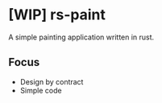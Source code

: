 # [WIP] rs-paint

A simple painting application written in rust.

## Focus

- Design by contract
- Simple code
